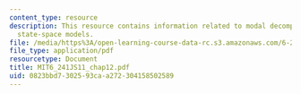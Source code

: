 ```yaml
---
content_type: resource
description: This resource contains information related to modal decomposition of
  state-space models.
file: /media/https%3A/open-learning-course-data-rc.s3.amazonaws.com/6-241j-dynamic-systems-and-control-spring-2011/0823bbd7302593caa272304158502589_MIT6_241JS11_chap12.pdf
file_type: application/pdf
resourcetype: Document
title: MIT6_241JS11_chap12.pdf
uid: 0823bbd7-3025-93ca-a272-304158502589
---
```

